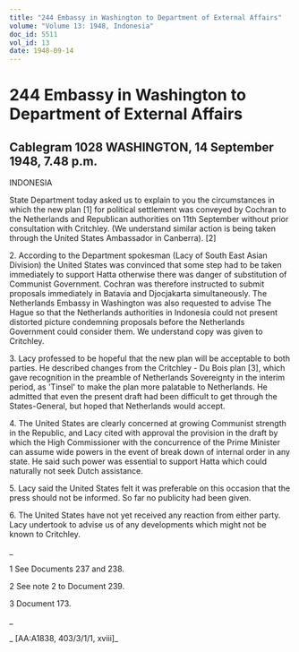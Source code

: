 ```yaml
---
title: "244 Embassy in Washington to Department of External Affairs"
volume: "Volume 13: 1948, Indonesia"
doc_id: 5511
vol_id: 13
date: 1948-09-14
---
```


# 244 Embassy in Washington to Department of External Affairs

## Cablegram 1028 WASHINGTON, 14 September 1948, 7.48 p.m.

INDONESIA

State Department today asked us to explain to you the circumstances in which the new plan [1] for political settlement was conveyed by Cochran to the Netherlands and Republican authorities on 11th September without prior consultation with Critchley. (We understand similar action is being taken through the United States Ambassador in Canberra). [2]

2\. According to the Department spokesman (Lacy of South East Asian Division) the United States was convinced that some step had to be taken immediately to support Hatta otherwise there was danger of substitution of Communist Government. Cochran was therefore instructed to submit proposals immediately in Batavia and Djocjakarta simultaneously. The Netherlands Embassy in Washington was also requested to advise The Hague so that the Netherlands authorities in Indonesia could not present distorted picture condemning proposals before the Netherlands Government could consider them. We understand copy was given to Critchley.

3\. Lacy professed to be hopeful that the new plan will be acceptable to both parties. He described changes from the Critchley - Du Bois plan [3], which gave recognition in the preamble of Netherlands Sovereignty in the interim period, as 'Tinsel' to make the plan more palatable to Netherlands. He admitted that even the present draft had been difficult to get through the States-General, but hoped that Netherlands would accept.

4\. The United States are clearly concerned at growing Communist strength in the Republic, and Lacy cited with approval the provision in the draft by which the High Commissioner with the concurrence of the Prime Minister can assume wide powers in the event of break down of internal order in any state. He said such power was essential to support Hatta which could naturally not seek Dutch assistance.

5\. Lacy said the United States felt it was preferable on this occasion that the press should not be informed. So far no publicity had been given.

6\. The United States have not yet received any reaction from either party. Lacy undertook to advise us of any developments which might not be known to Critchley.

_

1 See Documents 237 and 238.

2 See note 2 to Document 239.

3 Document 173.

_

_ [AA:A1838, 403/3/1/1, xviii]_

